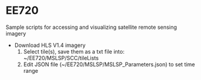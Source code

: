 # EE720
Sample scripts for accessing and visualizing satellite remote sensing imagery

- Download HLS V1.4 imagery
   1. Select tile(s), save them as a txt file into: ~/EE720/MSLSP/SCC/tileLists
   2. Edit JSON file (~/EE720/MSLSP/MSLSP_Parameters.json) to set time range
   



  

